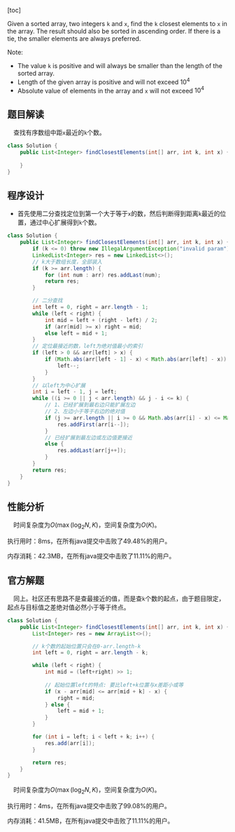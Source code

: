 [toc]

Given a sorted array, two integers `k` and `x`, find the `k` closest elements to `x` in the array. The result should also be sorted in ascending order. If there is a tie, the smaller elements are always preferred.



Note:

* The value `k` is positive and will always be smaller than the length of the sorted array.
* Length of the given array is positive and will not exceed $10^4$
* Absolute value of elements in the array and `x` will not exceed $10^4$



## 题目解读

&emsp;查找有序数组中距`x`最近的`k`个数。

```java
class Solution {
    public List<Integer> findClosestElements(int[] arr, int k, int x) {
        
    }
}
```

## 程序设计

* 首先使用二分查找定位到第一个大于等于`x`的数，然后判断得到距离`k`最近的位置，通过中心扩展得到`k`个数。


```java
class Solution {
    public List<Integer> findClosestElements(int[] arr, int k, int x) {
        if (k <= 0) throw new IllegalArgumentException("invalid param");
        LinkedList<Integer> res = new LinkedList<>();
        // k大于数组长度，全部装入
        if (k >= arr.length) {
            for (int num : arr) res.addLast(num);
            return res;
        }

        // 二分查找
        int left = 0, right = arr.length - 1;
        while (left < right) {
            int mid = left + (right - left) / 2;
            if (arr[mid] >= x) right = mid;
            else left = mid + 1;
        }
        // 定位最接近的数，left为绝对值最小的索引
        if (left > 0 && arr[left] > x) {
            if (Math.abs(arr[left - 1] - x) < Math.abs(arr[left] - x)) {
                left--;
            }
        }
        // 以left为中心扩展
        int i = left - 1, j = left;
        while ((i >= 0 || j < arr.length) && j - i <= k) {
            // 1、已经扩展到最右边只能扩展左边
            // 2、左边小于等于右边的绝对值
            if (j >= arr.length || i >= 0 && Math.abs(arr[i] - x) <= Math.abs(arr[j] - x)) {
                res.addFirst(arr[i--]);
            } 
            // 已经扩展到最左边或左边值更接近
            else {
                res.addLast(arr[j++]);
            }
        }
        return res;
    }
}
```

## 性能分析

&emsp;时间复杂度为$O(\max(\log_2N,K)$，空间复杂度为$O(K)$。

执行用时：8ms，在所有java提交中击败了49.48%的用户。

内存消耗：42.3MB，在所有java提交中击败了11.11%的用户。

## 官方解题

&emsp;同上。社区还有思路不是查最接近的值，而是查`k`个数的起点，由于题目限定，起点与目标值之差绝对值必然小于等于终点。

```java
class Solution {
    public List<Integer> findClosestElements(int[] arr, int k, int x) {
        List<Integer> res = new ArrayList<>();

        // k个数的起始位置只会在0-arr.length-k
        int left = 0, right = arr.length - k;

        while (left < right) {
            int mid = (left+right) >> 1;
            
            // 起始位置left的特点: 要比left+k位置与x差距小或等
            if (x - arr[mid] <= arr[mid + k] - x) {
                right = mid;
            } else {
                left = mid + 1;
            }
        }

        for (int i = left; i < left + k; i++) {
            res.add(arr[i]);
        }

        return res;
    }
}
```

&emsp;时间复杂度为$O(\max(\log_2N,K)$，空间复杂度为$O(K)$。

执行用时：4ms，在所有java提交中击败了99.08%的用户。

内存消耗：41.5MB，在所有java提交中击败了11.11%的用户。